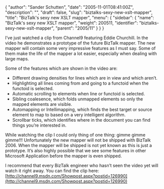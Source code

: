 {
  "author": "Sander Schutten",
  "date": "2005-11-01T08:41:00Z",
  "description": "",
  "draft": false,
  "slug": "biztalks-sexy-new-xslt-mapper",
  "title": "BizTalk&#039;s sexy new XSLT mapper",
  "menu": {
    "sidebar": {
      "name": "BizTalk&#039;s sexy new XSLT mapper",
      "weight": 200511,
      "identifier": "biztalks-sexy-new-xslt-mapper",
      "parent": "2005/11"
    }
  }
}


I’ve just watched a clip from Channel9 featuring Eddie Churchill. In the video he demonstrates a prototype of the future BizTalk mapper. The new mapper will contain some very impressive features as I must say. Some of them make the life of the mapper a lot easier, especially when dealing with large maps.

Some of the features which are shown in the video are:

- Different drawing densities for lines which are in view and which aren’t.
- Highlighting all lines coming from and going to a functoid when the functoid is selected.
- Automatic scrolling to elements when line or functoid is selected.
- Sibling coalesence, which folds unmapped elements so only the mapped elements are visible.
- Automapping or Intellimapping, which finds the best target or source element to map to based on a very intelligent algorithm.
- Scrollbar ticks, which identifies where in the document you can find things you’re interested in.

While watching the clip I could only thing of one thing: gimme gimme gimme!!! Unfortunately the new mapper will not be shipped with BizTalk 2006. When the mapper will be shipped is not yet known as this is just a prototype. It’s also highly possible that we see some features in other Microsoft Application before the mapper is even shipped.

I recommend that every BizTalk engineer who hasn’t seen the video yet will watch it right away. You can find the clip here: [http://channel9.msdn.com/Showpost.aspx?postid=126990](http://channel9.msdn.com/Showpost.aspx?postid=126990)

